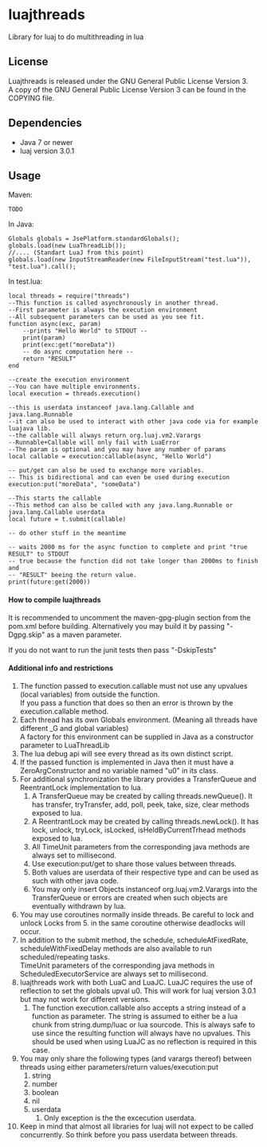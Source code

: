 # luajthreads
Library for luaj to do multithreading in lua

## License
Luajthreads is released under the GNU General Public License Version 3. <br>
A copy of the GNU General Public License Version 3 can be found in the COPYING file.<br>

## Dependencies
* Java 7 or newer
* luaj version 3.0.1

## Usage
Maven:
````
TODO
````

In Java:
````
Globals globals = JsePlatform.standardGlobals();
globals.load(new LuaThreadLib());
//.... (Standart LuaJ from this point)
globals.load(new InputStreamReader(new FileInputStream("test.lua")), "test.lua").call();
````
In test.lua:
````
local threads = require("threads")
--This function is called asynchronously in another thread.
--First parameter is always the execution environment
--All subsequent parameters can be used as you see fit.
function async(exc, param)
    --prints "Hello World" to STDOUT --
    print(param)
    print(exc:get("moreData"))
    -- do async computation here --
    return "RESULT"
end

--create the execution environment
--You can have multiple environments.
local execution = threads.execution()

--this is userdata instanceof java.lang.Callable and java.lang.Runnable
--it can also be used to interact with other java code via for example luajava lib.
--the callable will always return org.luaj.vm2.Varargs
--Runnable+Callable will only fail with LuaError
--The param is optional and you may have any number of params
local callable = execution:callable(async, "Hello World")

-- put/get can also be used to exchange more variables.
-- This is bidirectional and can even be used during execution
execution:put("moreData", "someData")

--This starts the callable
--This method can also be called with any java.lang.Runnable or java.lang.Callable userdata
local future = t.submit(callable)

-- do other stuff in the meantime

-- waits 2000 ms for the async function to complete and print "true RESULT" to STDOUT
-- true because the function did not take longer than 2000ms to finish and 
-- "RESULT" beeing the return value.
print(future:get(2000))
````
#### How to compile luajthreads
It is recommended to uncomment the maven-gpg-plugin section from the pom.xml
before building. Alternatively you may build it by passing "-Dgpg.skip" as a maven parameter.

If you do not want to run the junit tests then pass "-DskipTests"

#### Additional info and restrictions
1. The function passed to execution.callable must not use any upvalues 
(local variables) from outside the function.<br> 
If you pass a function that does so then an error is thrown by the execution.callable method.
2. Each thread has its own Globals environment. (Meaning all threads have different _G and global variables) <br>
A factory for this environment can be supplied in Java as a constructor parameter to LuaThreadLib
3. The lua debug api will see every thread as its own distinct script.
4. If the passed function is implemented in Java then it must have a ZeroArgConstructor and no variable named "u0" in its class.
5. For additional synchronization the library provides a TransferQueue and ReentrantLock implementation to lua.
    1) A TransferQueue may be created by calling threads.newQueue(). It has transfer, tryTransfer, add, poll, peek, take, size, clear methods exposed to lua.
    2) A ReentrantLock may be created by calling threads.newLock(). It has lock, unlock, tryLock, isLocked, isHeldByCurrentTrhead methods exposed to lua.
    3) All TimeUnit parameters from the corresponding java methods are always set to millisecond.
    4) Use execution:put/get to share those values between threads.
    5) Both values are userdata of their respective type and can be used as such with other java code.
    6) You may only insert Objects instanceof org.luaj.vm2.Varargs into the TransferQueue or errors are created when such objects are eventually withdrawn by lua. 
6. You may use coroutines normally inside threads. Be careful to lock and unlock Locks from 5. in the same coroutine otherwise deadlocks will occur.
7. In addition to the submit method, the schedule, scheduleAtFixedRate, scheduleWithFixedDelay methods are also available to run scheduled/repeating tasks.<br>
TimeUnit parameters of the corresponding java methods in ScheduledExecutorService are always set to millisecond.
8. luajthreads work with both LuaC and LuaJC. LuaJC requires the use of reflection to set the globals upval u0. This will work for luaj version 3.0.1 but may not work for different versions.
    1) The function execution.callable also accepts a string instead of a function as parameter. The string is assumed to either be a lua chunk from string.dump/luac or lua sourcode. This is always safe to use since the resulting function will always have no upvalues. This should be used when using LuaJC as no reflection is required in this case.
9. You may only share the following types (and varargs thereof) between threads using either parameters/return values/execution:put
    1) string
    2) number
    3) boolean
    4) nil
    5) userdata
        1) Only exception is the the excecution userdata.
10. Keep in mind that almost all libraries for luaj will not expect to be called concurrently. So think before you pass userdata between threads.
